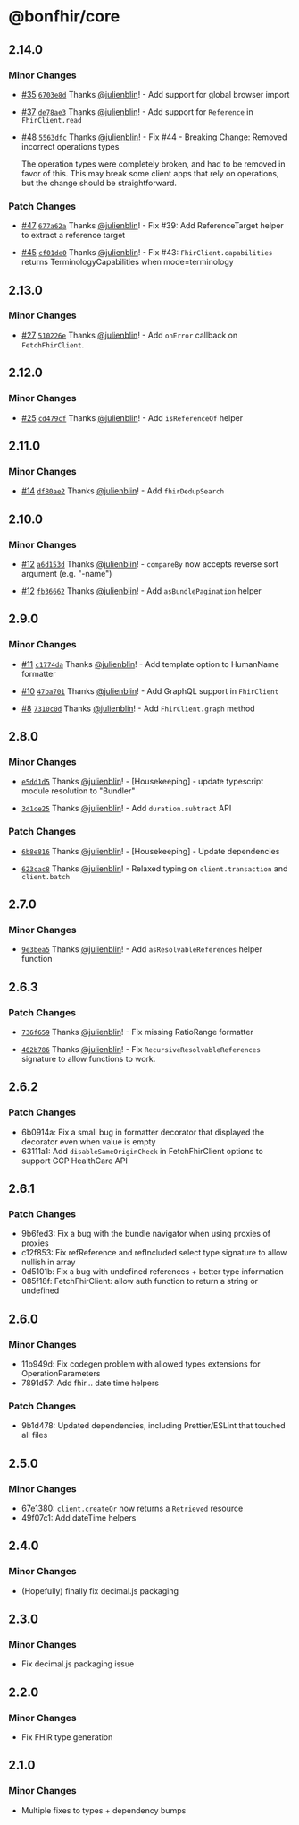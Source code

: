 # @bonfhir/core

## 2.14.0

### Minor Changes

- [#35](https://github.com/bonfhir/bonfhir/pull/35) [`6703e8d`](https://github.com/bonfhir/bonfhir/commit/6703e8d74804fc62eebabb5935de7be82a3bf999) Thanks [@julienblin](https://github.com/julienblin)! - Add support for global browser import

- [#37](https://github.com/bonfhir/bonfhir/pull/37) [`de78ae3`](https://github.com/bonfhir/bonfhir/commit/de78ae343c1a852b351332b4c7173365c1e1cb2e) Thanks [@julienblin](https://github.com/julienblin)! - Add support for `Reference` in `FhirClient.read`

- [#48](https://github.com/bonfhir/bonfhir/pull/48) [`5563dfc`](https://github.com/bonfhir/bonfhir/commit/5563dfc86995c2ae175c52f05e568481ce176954) Thanks [@julienblin](https://github.com/julienblin)! - Fix #44 - Breaking Change: Removed incorrect operations types

  The operation types were completely broken, and had to be removed in favor of this.
  This may break some client apps that rely on operations, but the change should be straightforward.

### Patch Changes

- [#47](https://github.com/bonfhir/bonfhir/pull/47) [`677a62a`](https://github.com/bonfhir/bonfhir/commit/677a62a547cfe31831b409e9a7757a302f1cdd91) Thanks [@julienblin](https://github.com/julienblin)! - Fix #39: Add ReferenceTarget helper to extract a reference target

- [#45](https://github.com/bonfhir/bonfhir/pull/45) [`cf01de0`](https://github.com/bonfhir/bonfhir/commit/cf01de0d5c740c28c446ef410acecf9dcf2f1c3a) Thanks [@julienblin](https://github.com/julienblin)! - Fix #43: `FhirClient.capabilities` returns TerminologyCapabilities when mode=terminology

## 2.13.0

### Minor Changes

- [#27](https://github.com/bonfhir/bonfhir/pull/27) [`510226e`](https://github.com/bonfhir/bonfhir/commit/510226eeb771b408026543f3ebba60fd461e2123) Thanks [@julienblin](https://github.com/julienblin)! - Add `onError` callback on `FetchFhirClient`.

## 2.12.0

### Minor Changes

- [#25](https://github.com/bonfhir/bonfhir/pull/25) [`cd479cf`](https://github.com/bonfhir/bonfhir/commit/cd479cf6d23c8c14a14a30ea73eb980e69d8445a) Thanks [@julienblin](https://github.com/julienblin)! - Add `isReferenceOf` helper

## 2.11.0

### Minor Changes

- [#14](https://github.com/bonfhir/bonfhir/pull/14) [`df80ae2`](https://github.com/bonfhir/bonfhir/commit/df80ae2d2d53590ee00bd5c6278aba5ef75ca9c2) Thanks [@julienblin](https://github.com/julienblin)! - Add `fhirDedupSearch`

## 2.10.0

### Minor Changes

- [#12](https://github.com/bonfhir/bonfhir/pull/12) [`a6d153d`](https://github.com/bonfhir/bonfhir/commit/a6d153d45dca46606357d8dcb79c822ecf754504) Thanks [@julienblin](https://github.com/julienblin)! - `compareBy` now accepts reverse sort argument (e.g. "-name")

- [#12](https://github.com/bonfhir/bonfhir/pull/12) [`fb36662`](https://github.com/bonfhir/bonfhir/commit/fb36662acfd6fb62356aa932fff75860671e63b8) Thanks [@julienblin](https://github.com/julienblin)! - Add `asBundlePagination` helper

## 2.9.0

### Minor Changes

- [#11](https://github.com/bonfhir/bonfhir/pull/11) [`c1774da`](https://github.com/bonfhir/bonfhir/commit/c1774da720175e1131919fd16faa79a402aac6ea) Thanks [@julienblin](https://github.com/julienblin)! - Add template option to HumanName formatter

- [#10](https://github.com/bonfhir/bonfhir/pull/10) [`47ba701`](https://github.com/bonfhir/bonfhir/commit/47ba7010975779d8761e9cf3773764f0fb5e1232) Thanks [@julienblin](https://github.com/julienblin)! - Add GraphQL support in `FhirClient`

- [#8](https://github.com/bonfhir/bonfhir/pull/8) [`7310c0d`](https://github.com/bonfhir/bonfhir/commit/7310c0d07e95b82edde9b5662d76afcfbd04a868) Thanks [@julienblin](https://github.com/julienblin)! - Add `FhirClient.graph` method

## 2.8.0

### Minor Changes

- [`e5dd1d5`](https://github.com/bonfhir/bonfhir/commit/e5dd1d5411f4ae68ecff706f2f0277ab766e7aac) Thanks [@julienblin](https://github.com/julienblin)! - [Housekeeping] - update typescript module resolution to "Bundler"

- [`3d1ce25`](https://github.com/bonfhir/bonfhir/commit/3d1ce25cbc26d6b272f1388fd3210abea52ac50e) Thanks [@julienblin](https://github.com/julienblin)! - Add `duration.subtract` API

### Patch Changes

- [`6b8e816`](https://github.com/bonfhir/bonfhir/commit/6b8e8164afea6c06de22bf8e1313b29057a9ff6e) Thanks [@julienblin](https://github.com/julienblin)! - [Housekeeping] - Update dependencies

- [`623cac8`](https://github.com/bonfhir/bonfhir/commit/623cac852d3f84ff5209282069a0d1d95a8b30cc) Thanks [@julienblin](https://github.com/julienblin)! - Relaxed typing on `client.transaction` and `client.batch`

## 2.7.0

### Minor Changes

- [`9e3bea5`](https://github.com/bonfhir/bonfhir/commit/9e3bea5cfdc6e77b4880e736cdf066c2c6b3d4e6) Thanks [@julienblin](https://github.com/julienblin)! - Add `asResolvableReferences` helper function

## 2.6.3

### Patch Changes

- [`736f659`](https://github.com/bonfhir/bonfhir/commit/736f6599e8ed28b1264923f8e7222aec24d79dd4) Thanks [@julienblin](https://github.com/julienblin)! - Fix missing RatioRange formatter

- [`402b786`](https://github.com/bonfhir/bonfhir/commit/402b786446ecca8876a7ed08e736988cf2fa2317) Thanks [@julienblin](https://github.com/julienblin)! - Fix `RecursiveResolvableReferences` signature to allow functions to work.

## 2.6.2

### Patch Changes

- 6b0914a: Fix a small bug in formatter decorator that displayed the decorator even when value is empty
- 63111a1: Add `disableSameOriginCheck` in FetchFhirClient options to support GCP HealthCare API

## 2.6.1

### Patch Changes

- 9b6fed3: Fix a bug with the bundle navigator when using proxies of proxies
- c12f853: Fix refReference and refIncluded select type signature to allow nullish in array
- 0d5101b: Fix a bug with undefined references + better type information
- 085f18f: FetchFhirClient: allow auth function to return a string or undefined

## 2.6.0

### Minor Changes

- 11b949d: Fix codegen problem with allowed types extensions for OperationParameters
- 7891d57: Add fhir... date time helpers

### Patch Changes

- 9b1d478: Updated dependencies, including Prettier/ESLint that touched all files

## 2.5.0

### Minor Changes

- 67e1380: `client.createOr` now returns a `Retrieved` resource
- 49f07c1: Add dateTime helpers

## 2.4.0

### Minor Changes

- (Hopefully) finally fix decimal.js packaging

## 2.3.0

### Minor Changes

- Fix decimal.js packaging issue

## 2.2.0

### Minor Changes

- Fix FHIR type generation

## 2.1.0

### Minor Changes

- Multiple fixes to types + dependency bumps
